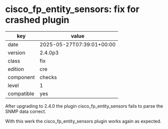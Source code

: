 [//]: # (werk v2)
# cisco_fp_entity_sensors: fix for crashed plugin

key        | value
---------- | ---
date       | 2025-05-27T07:39:01+00:00
version    | 2.4.0p3
class      | fix
edition    | cre
component  | checks
level      | 1
compatible | yes


After upgrading to 2.4.0 the plugin cisco_fp_entity_sensors fails to parse the SNMP data correct.

With this werk the cisco_fp_entity_sensors plugin works again as expected.
